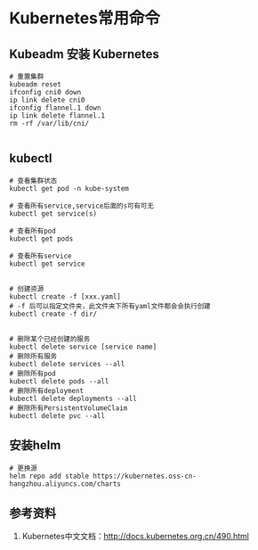 # Kubernetes常用命令

## Kubeadm 安装 Kubernetes
```
# 重置集群
kubeadm reset
ifconfig cni0 down
ip link delete cni0
ifconfig flannel.1 down
ip link delete flannel.1
rm -rf /var/lib/cni/


```


## kubectl
```
# 查看集群状态
kubectl get pod -n kube-system

# 查看所有service,service后面的s可有可无
kubectl get service(s)

# 查看所有pod
kubectl get pods

# 查看所有service
kubectl get service


# 创建资源
kubectl create -f [xxx.yaml]
# -f 后可以指定文件夹，此文件夹下所有yaml文件都会会执行创建
kubectl create -f dir/


# 删除某个已经创建的服务
kubectl delete service [service name]
# 删除所有服务
kubectl delete services --all
# 删除所有pod
kubectl delete pods --all
# 删除所有deployment
kubectl delete deployments --all
# 删除所有PersistentVolumeClaim
kubectl delete pvc --all

```


## 安装helm
```
# 更换源
helm repo add stable https://kubernetes.oss-cn-hangzhou.aliyuncs.com/charts

```

## 参考资料
1. Kubernetes中文文档：http://docs.kubernetes.org.cn/490.html
